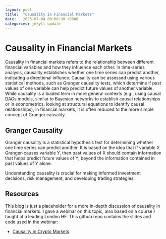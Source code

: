 ```yaml
---
layout: post
title:  "Causality in Financial Markets"
date:   2025-07-04 00:00:00 +0000
categories: jekyll update
---
```


# Causality in Financial Markets

Causality in financial markets refers to the relationship between different financial variables and how they influence each other. 
In time-series analysis, causality establishes whether one time series can predict another, indicating a directional influnce.
Causality can be assessed using various statistical methods, such as Granger causality tests, which determine if past values of 
one variable can help predict future values of another variable. While causality is a loaded term in more general contexts (e.g., using causal DAGs models,
similar to Bayesian networks to establish causal relationships or in econometrics, looking at structural equations to identify causal relationships), 
in financial markets, it is often reduced to the more simple concept of Granger causality.

## Granger Causality
Granger causality is a statistical hypothesis test for determining whether one time series can predict another.
It is based on the idea that if variable X Granger-causes variable Y, then past values of X should contain 
information that helps predict future values of Y, beyond the information contained in past values of Y alone.



Understanding causality is crucial for making informed investment decisions, risk management, and developing trading strategies.
## Resources
This blog is just a placeholder for a more in-depth discussion of causality in financial markets.
I gave a webinar on this topic, also based on a course I taught at a leading London HF. This github repo contains the slides and code used in the webinar:
- [Causality in Crypto Markets](https://github.com/firoozye/crypto_causality)
